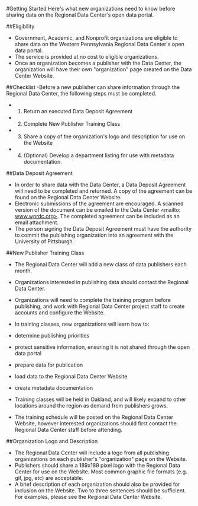 #Getting Started
Here's what new organizations need to know before sharing data on the Regional Data Center's open data portal.

##Eligibility
- Government, Academic, and Nonprofit organizations are eligible to share data on the Western Pennsylvania Regional Data Center's open data portal.
- The service is provided at no cost to eligible organizations. 
- Once an organization becomes a publisher with the Data Center, the organization will have their own "organization" page created on the Data Center Website. <LINK>

##Checklist
-Before a new publisher can share information through the Regional Data Center, the following steps must be completed.
- 1. Return an executed Data Deposit Agreement
- 2. Complete New Publisher Training Class
- 3. Share a copy of the organization's logo and description for use on the Website 
- 4. (Optional) Develop a department listing for use with metadata documentation.

##Data Deposit Agreement
- In order to share data with the Data Center, a Data Deposit Agreement will need to be completed and returned. A copy of the agreement can be found on the Regional Data Center Website.
- Electronic submissions of the agreement are encouraged. A scanned version of the document can be emailed to the Data Center <mailto: www.wprdc.org>. The completed agreement can be included as an email attachment.
- The person signing the Data Deposit Agreement must have the authority to commit the publishing organization into an agreement with the University of Pittsburgh.

##New Publisher Training Class
- The Regional Data Center will add a new class of data publishers each month. 
- Organizations interested in publishing data should contact the Regional Data Center.
- Organizations will need to complete the training program before publishing, and work with Regional Data Center project staff to create accounts and configure the Website.
- In training classes, new organizations will learn how to:
- determine publishing priorities
- protect sensitive information, ensuring it is not shared through the open data portal
- prepare data for publication
- load data to the Regional Data Center Website
- create metadata documentation

- Training classes will be held in Oakland, and will likely expand to other locations around the region as demand from publishers grows.
- The training schedule will be posted on the Regional Data Center Website, however interested organizations should first contact the Regional Data Center staff before attending. 

##Organization Logo and Description
- The Regional Data Center will include a logo from all publishing organizations on each publisher's "organization" page on the Website.
- Publishers should share a 189x189 pixel logo with the Regional Data Center for use on the Website. Most common graphic file formats (e.g. gif, jpg, etc) are acceptable.
- A brief description of each organization should also be provided for inclusion on the Website. Two to three sentences should be sufficient. For examples, please see the Regional Data Center Website.


